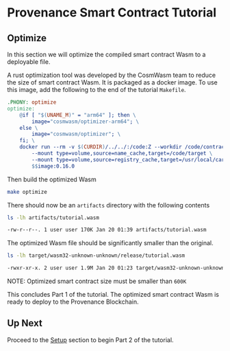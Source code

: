 # Provenance Smart Contract Tutorial

## Optimize

In this section we will optimize the compiled smart contract Wasm to a deployable file.

A rust optimization tool was developed by the CosmWasm team to reduce the size of smart contract Wasm. It is packaged as
a docker image. To use this image, add the following to the end of the tutorial `Makefile`.

```Makefile
.PHONY: optimize
optimize:
	@if [ "$(UNAME_M)" = "arm64" ]; then \
		image="cosmwasm/optimizer-arm64"; \
	else \
		image="cosmwasm/optimizer"; \
	fi; \
	docker run --rm -v $(CURDIR)/../../:/code:Z --workdir /code/contracts/name \
		--mount type=volume,source=name_cache,target=/code/target \
		--mount type=volume,source=registry_cache,target=/usr/local/cargo/registry \
		$$image:0.16.0
```

Then build the optimized Wasm

```bash
make optimize
```

There should now be an `artifacts` directory with the following contents

```bash
ls -lh artifacts/tutorial.wasm

-rw-r--r--. 1 user user 170K Jan 20 01:39 artifacts/tutorial.wasm
```

The optimized Wasm file should be significantly smaller than the original.

```bash
ls -lh target/wasm32-unknown-unknown/release/tutorial.wasm

-rwxr-xr-x. 2 user user 1.9M Jan 20 01:23 target/wasm32-unknown-unknown/release/tutorial.wasm
```

NOTE: Optimized smart contract size must be smaller than `600K`

This concludes Part 1 of the tutorial. The optimized smart contract Wasm is ready to deploy to the Provenance
Blockchain.

## Up Next

Proceed to the [Setup](08-setup.md) section to begin Part 2 of the tutorial.
